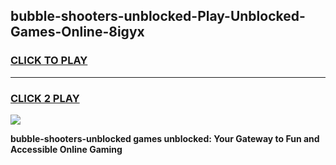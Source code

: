 
## bubble-shooters-unblocked-Play-Unblocked-Games-Online-8igyx
<h3>
<a href="https://premium76.site?title=bubble-shooters-unblocked&ref=25A">CLICK TO PLAY</a></h3>
<hr>

<h3>
<a href="https://premium76.site?title=bubble-shooters-unblocked&ref=25A">CLICK 2 PLAY</a>
  
</h3>

<a href="https://premium76.site?title=bubble-shooters-unblocked&ref=25A"><img src="https://clearcache.store/games.png"></a>


**bubble-shooters-unblocked games unblocked: Your Gateway to Fun and Accessible Online Gaming**
